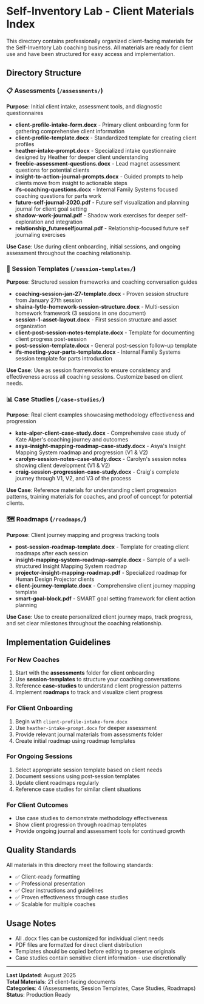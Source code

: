 # Self-Inventory Lab - Client Materials Index

This directory contains professionally organized client-facing materials for the Self-Inventory Lab coaching business. All materials are ready for client use and have been structured for easy access and implementation.

## Directory Structure

### 📋 Assessments (`/assessments/`)
**Purpose**: Initial client intake, assessment tools, and diagnostic questionnaires

- **client-profile-intake-form.docx** - Primary client onboarding form for gathering comprehensive client information
- **client-profile-template.docx** - Standardized template for creating client profiles
- **heather-intake-prompt.docx** - Specialized intake questionnaire designed by Heather for deeper client understanding
- **freebie-assessment-questions.docx** - Lead magnet assessment questions for potential clients
- **insight-to-action-journal-prompts.docx** - Guided prompts to help clients move from insight to actionable steps
- **ifs-coaching-questions.docx** - Internal Family Systems focused coaching questions for parts work
- **future-self-journal-2020.pdf** - Future self visualization and planning journal for client goal setting
- **shadow-work-journal.pdf** - Shadow work exercises for deeper self-exploration and integration
- **relationship_futureselfjournal.pdf** - Relationship-focused future self journaling exercises

**Use Case**: Use during client onboarding, initial sessions, and ongoing assessment throughout the coaching relationship.

### 🎯 Session Templates (`/session-templates/`)
**Purpose**: Structured session frameworks and coaching conversation guides

- **coaching-session-jan-27-template.docx** - Proven session structure from January 27th session
- **shaina-lytle-homework-session-structure.docx** - Multi-session homework framework (3 sessions in one document)
- **session-1-asset-layout.docx** - First session structure and asset organization
- **client-post-session-notes-template.docx** - Template for documenting client progress post-session
- **post-session-template.docx** - General post-session follow-up template
- **ifs-meeting-your-parts-template.docx** - Internal Family Systems session template for parts introduction

**Use Case**: Use as session frameworks to ensure consistency and effectiveness across all coaching sessions. Customize based on client needs.

### 📊 Case Studies (`/case-studies/`)
**Purpose**: Real client examples showcasing methodology effectiveness and progression

- **kate-alper-client-case-study.docx** - Comprehensive case study of Kate Alper's coaching journey and outcomes
- **asya-insight-mapping-roadmap-case-study.docx** - Asya's Insight Mapping System roadmap and progression (V1 & V2)
- **carolyn-session-notes-case-study.docx** - Carolyn's session notes showing client development (V1 & V2)
- **craig-session-progression-case-study.docx** - Craig's complete journey through V1, V2, and V3 of the process

**Use Case**: Reference materials for understanding client progression patterns, training materials for coaches, and proof of concept for potential clients.

### 🗺️ Roadmaps (`/roadmaps/`)
**Purpose**: Client journey mapping and progress tracking tools

- **post-session-roadmap-template.docx** - Template for creating client roadmaps after each session
- **insight-mapping-system-roadmap-sample.docx** - Sample of a well-structured Insight Mapping System roadmap
- **projector-insight-mapping-roadmap.pdf** - Specialized roadmap for Human Design Projector clients
- **client-journey-template.docx** - Comprehensive client journey mapping template
- **smart-goal-block.pdf** - SMART goal setting framework for client action planning

**Use Case**: Use to create personalized client journey maps, track progress, and set clear milestones throughout the coaching relationship.

## Implementation Guidelines

### For New Coaches
1. Start with the **assessments** folder for client onboarding
2. Use **session-templates** to structure your coaching conversations
3. Reference **case-studies** to understand client progression patterns
4. Implement **roadmaps** to track and visualize client progress

### For Client Onboarding
1. Begin with `client-profile-intake-form.docx`
2. Use `heather-intake-prompt.docx` for deeper assessment
3. Provide relevant journal materials from assessments folder
4. Create initial roadmap using roadmap templates

### For Ongoing Sessions
1. Select appropriate session template based on client needs
2. Document sessions using post-session templates
3. Update client roadmaps regularly
4. Reference case studies for similar client situations

### For Client Outcomes
- Use case studies to demonstrate methodology effectiveness
- Show client progression through roadmap templates
- Provide ongoing journal and assessment tools for continued growth

## Quality Standards

All materials in this directory meet the following standards:
- ✅ Client-ready formatting
- ✅ Professional presentation
- ✅ Clear instructions and guidelines
- ✅ Proven effectiveness through case studies
- ✅ Scalable for multiple coaches

## Usage Notes

- All .docx files can be customized for individual client needs
- PDF files are formatted for direct client distribution
- Templates should be copied before editing to preserve originals
- Case studies contain sensitive client information - use discretionally

---

**Last Updated**: August 2025  
**Total Materials**: 21 client-facing documents  
**Categories**: 4 (Assessments, Session Templates, Case Studies, Roadmaps)  
**Status**: Production Ready